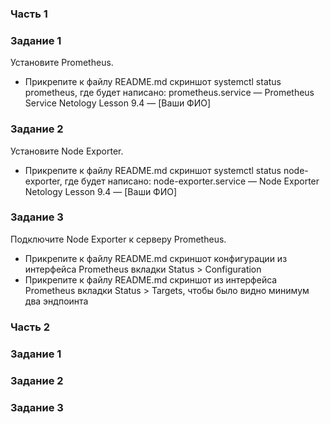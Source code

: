 ### Часть 1

### Задание 1
Установите Prometheus.
- Прикрепите к файлу README.md скриншот systemctl status prometheus, где будет написано: prometheus.service — Prometheus Service Netology Lesson 9.4 — [Ваши ФИО]


### Задание 2
Установите Node Exporter.
- Прикрепите к файлу README.md скриншот systemctl status node-exporter, где будет написано: node-exporter.service — Node Exporter Netology Lesson 9.4 — [Ваши ФИО]

### Задание 3
Подключите Node Exporter к серверу Prometheus.
- Прикрепите к файлу README.md скриншот конфигурации из интерфейса Prometheus вкладки Status > Configuration
- Прикрепите к файлу README.md скриншот из интерфейса Prometheus вкладки Status > Targets, чтобы было видно минимум два эндпоинта

### Часть 2

### Задание 1



### Задание 2



### Задание 3
